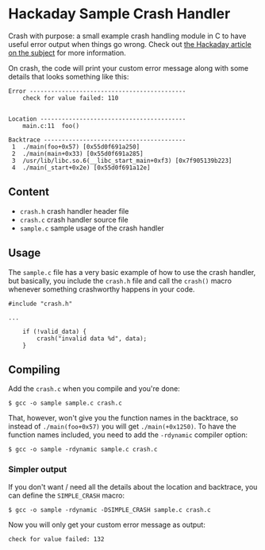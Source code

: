 # Hackaday Sample Crash Handler

Crash with purpose: a small example crash handling module in C to have useful error output when things go wrong. Check out [the Hackaday article on the subject][link_to_article] for more information.

On crash, the code will print your custom error message along with some details that looks something like this:

```
Error --------------------------------------------
    check for value failed: 110


Location -----------------------------------------
    main.c:11  foo()

Backtrace ----------------------------------------
 1  ./main(foo+0x57) [0x55d0f691a250]
 2  ./main(main+0x33) [0x55d0f691a285]
 3  /usr/lib/libc.so.6(__libc_start_main+0xf3) [0x7f905139b223]
 4  ./main(_start+0x2e) [0x55d0f691a12e]
```

## Content

* `crash.h` crash handler header file
* `crash.c` crash handler source file
* `sample.c` sample usage of the crash handler

## Usage

The `sample.c` file has a very basic example of how to use the crash handler, but basically, you include the `crash.h` file and call the `crash()` macro whenever something crashworthy happens in your code.

```
#include "crash.h"

...

    if (!valid_data) {
        crash("invalid data %d", data);
    }
```

## Compiling

Add the `crash.c` when you compile and you're done:

```
$ gcc -o sample sample.c crash.c
```

That, however, won't give you the function names in the backtrace, so instead of `./main(foo+0x57)` you will get `./main(+0x1250)`. To have the function names included, you need to add the `-rdynamic` compiler option:

```
$ gcc -o sample -rdynamic sample.c crash.c
```

### Simpler output

If you don't want / need all the details about the location and backtrace, you can define the `SIMPLE_CRASH` macro:

```
$ gcc -o sample -rdynamic -DSIMPLE_CRASH sample.c crash.c
```

Now you will only get your custom error message as output:

```
check for value failed: 132
```

[link_to_article]: https://hackaday.com/2019/01/22/crash-your-code-lessons-learned-from-debugging-things-that-should-never-happen/
